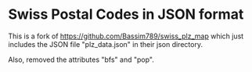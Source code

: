 # Swiss Postal Codes in JSON format

This is a fork of https://github.com/Bassim789/swiss_plz_map which just includes the JSON file "plz_data.json" in their json directory.

Also, removed the attributes "bfs" and "pop".

